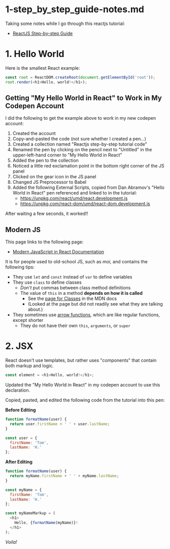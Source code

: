 
# 1-step_by_step_guide-notes.md

Taking some notes while I go through this reactjs tutorial:

- [ReactJS Step-by-step Guide](https://reactjs.org/docs/hello-world.html)

# 1. Hello World

Here is the smallest React example:

```javascript
const root = ReactDOM.createRoot(document.getElementById('root'));
root.render(<h1>Hello, world!</h1>);
```

## Getting "My Hello World in React" to Work in My Codepen Account

I did the following to get the example above to work in my new codepen account:

1. Created the account
1. Copy-and-pasted the code (not sure whether I created a pen...)
1. Created a collection named "Reactjs step-by-step tutorial code"
1. Renamed the pen by clicking on the pencil next to "Untitled" in the upper-left-hand corner to "My Hello World in React"
1. Added the pen to the collection
1. Noticed a little red exclamation point in the bottom right corner of the JS panel
1. Clicked on the gear icon in the JS panel
1. Changed JS Preprocessor to Babel
1. Added the following External Scripts, copied from Dan Abramov's "Hello World in React" pen referenced and linked to in the tutorial:
   - https://unpkg.com/react/umd/react.development.js
   - https://unpkg.com/react-dom/umd/react-dom.development.js

After waiting a few seconds, it worked!!

## Modern JS

This page links to the following page:

- [Modern JavaScript in React Documentation](https://gist.github.com/gaearon/683e676101005de0add59e8bb345340c)

It is for people used to old-school JS, such as *moi,* and contains the following tips:

- They use `let` and `const` instead of `var` to define variables
- They use `class` to define classes
  - *Don't* put commas between class method definitions
  - The value of `this` in a method **depends on how it is called**
    - See the [page for Classes](https://developer.mozilla.org/en-US/docs/Web/JavaScript/Reference/Classes#Boxing_with_prototype_and_static_methods)
      in the MDN docs
    - (Looked at the page but did not readily see what they are talking about.)
- They sometimes use [arrow functions](https://developer.mozilla.org/en-US/docs/Web/JavaScript/Reference/Functions/Arrow_functions),
  which are like regular functions, except shorter
  - They do not have their own `this`, `arguments`, or `super`

# 2. JSX

React doesn't use templates, but rather uses "components" that contain both markup and logic.

```javascript
const element = <h1>Hello, world!</h1>;
```

Updated the "My Hello World in React" in my codepen account to use this declaration.

Copied, pasted, and edited the following code from the tutorial into this pen:

**Before Editing**

```javascript
function formatName(user) {
  return user.firstName + ' ' + user.lastName;
}

const user = {
  firstName: 'Tom',
  lastName: 'H.'
};
```

**After Editing**

```javascript
function formatName(user) {
  return myName.firstName + ' ' + myName.lastName;
}

const myName = {
  firstName: 'Tom',
  lastName: 'H.'
};

const myNameMarkup = (
  <h1>
    Hello, {formatName(myName)}!
  </h1>
);
```

*Voila!*


